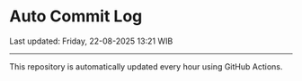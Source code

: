 # Auto Commit Log

Last updated: Friday, 22-08-2025 13:21 WIB

---

This repository is automatically updated every hour using GitHub Actions.
